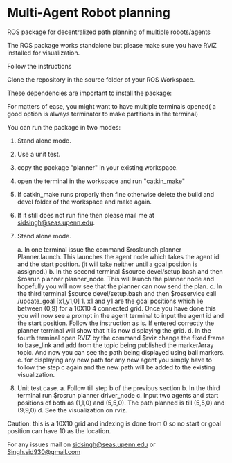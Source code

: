 # Multi-Agent Robot planning
ROS package for decentralized path planning of multiple robots/agents

The ROS package works standalone but please make sure you have RVIZ installed for visualization. 

Follow the instructions 



Clone the repository in the source folder of your ROS Workspace. 

These dependencies are important to install the package: 

For matters of ease, you might want to have multiple terminals opened( a good option is always terminator to make partitions in the terminal)

You can run the package in two modes: 
1. Stand alone mode.
2. Use a unit test. 

1. copy the package "planner" in your existing workspace. 
2. open the terminal in the workspace and run "catkin_make"
3. If catkin_make runs properly then fine otherwise delete the build and devel folder of the workspace and make again. 
4. If it still does not run fine then please mail me at sidsingh@seas.upenn.edu. 

1. Stand alone mode. 

	a. In one terminal issue the command $roslaunch planner Planner.launch. This launches the agent node which takes the agent id and the start position. (it will take neither until a goal position is assigned.)
	b. In the second terminal $source devel/setup.bash and then $rosrun planner planner_node. This will launch the planner node and hopefully you will now see that the planner can now send the plan.
	c. In the third terminal $source devel/setup.bash and then $rosservice call /update_goal [x1,y1,0] 1. x1 and y1 are the goal positions which lie between (0,9) for a 10X10 4 connected grid. Once you have done this you will now see a prompt in the agent terminal to input the agent id and the start position. Follow the instruction as is. If entered correctly the planner terminal will show that it is now displaying the grid. 
	d. In the fourth terminal open RVIZ by the command $rviz change the fixed frame to base_link and add from the topic being published the markerArray topic. And now you can see the path being displayed using ball markers. 
	e. for displaying any new path for any new agent you simply have to follow the step c again and the new path will be added to the existing visualization. 

2. Unit test case. 
	a. Follow till step b of the previous section
	b. In the third terminal run $rosrun planner driver_node
	c. Input two agents and start positions of both as (1,1,0) and (5,5,0). The path planned is till (5,5,0) and (9,9,0)
	d. See the visualization on rviz. 

Caution: this is a 10X10 grid and indexing is done from 0 so no start or goal position can have 10 as the location. 



For any issues mail on sidsingh@seas.upenn.edu or Singh.sid930@gmail.com



